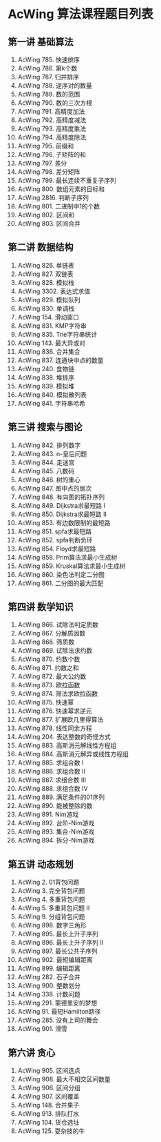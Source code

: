 # AcWing 算法课程题目列表

## 第一讲 基础算法
1. AcWing 785. 快速排序
2. AcWing 786. 第k个数
3. AcWing 787. 归并排序
4. AcWing 788. 逆序对的数量
5. AcWing 789. 数的范围
6. AcWing 790. 数的三次方根
7. AcWing 791. 高精度加法
8. AcWing 792. 高精度减法
9. AcWing 793. 高精度乘法
10. AcWing 794. 高精度除法
11. AcWing 795. 前缀和
12. AcWing 796. 子矩阵的和
13. AcWing 797. 差分
14. AcWing 798. 差分矩阵
15. AcWing 799. 最长连续不重复子序列
16. AcWing 800. 数组元素的目标和
17. AcWing 2816. 判断子序列
18. AcWing 801. 二进制中1的个数
19. AcWing 802. 区间和
20. AcWing 803. 区间合并

## 第二讲 数据结构
1. AcWing 826. 单链表
2. AcWing 827. 双链表
3. AcWing 828. 模拟栈
4. AcWing 3302. 表达式求值
5. AcWing 829. 模拟队列
6. AcWing 830. 单调栈
7. AcWing 154. 滑动窗口
8. AcWing 831. KMP字符串
9. AcWing 835. Trie字符串统计
10. AcWing 143. 最大异或对
11. AcWing 836. 合并集合
12. AcWing 837. 连通块中点的数量
13. AcWing 240. 食物链
14. AcWing 838. 堆排序
15. AcWing 839. 模拟堆
16. AcWing 840. 模拟散列表
17. AcWing 841. 字符串哈希

## 第三讲 搜索与图论
1. AcWing 842. 排列数字
2. AcWing 843. n-皇后问题
3. AcWing 844. 走迷宫
4. AcWing 845. 八数码
5. AcWing 846. 树的重心
6. AcWing 847. 图中点的层次
7. AcWing 848. 有向图的拓扑序列
8. AcWing 849. Dijkstra求最短路 I
9. AcWing 850. Dijkstra求最短路 II
10. AcWing 853. 有边数限制的最短路
11. AcWing 851. spfa求最短路
12. AcWing 852. spfa判断负环
13. AcWing 854. Floyd求最短路
14. AcWing 858. Prim算法求最小生成树
15. AcWing 859. Kruskal算法求最小生成树
16. AcWing 860. 染色法判定二分图
17. AcWing 861. 二分图的最大匹配

## 第四讲 数学知识
1. AcWing 866. 试除法判定质数
2. AcWing 867. 分解质因数
3. AcWing 868. 筛质数
4. AcWing 869. 试除法求约数
5. AcWing 870. 约数个数
6. AcWing 871. 约数之和
7. AcWing 872. 最大公约数
8. AcWing 873. 欧拉函数
9. AcWing 874. 筛法求欧拉函数
10. AcWing 875. 快速幂
11. AcWing 876. 快速幂求逆元
12. AcWing 877. 扩展欧几里得算法
13. AcWing 878. 线性同余方程
14. AcWing 204. 表达整数的奇怪方式
15. AcWing 883. 高斯消元解线性方程组
16. AcWing 884. 高斯消元解异或线性方程组
17. AcWing 885. 求组合数 I
18. AcWing 886. 求组合数 II
19. AcWing 887. 求组合数 III
20. AcWing 888. 求组合数 IV
21. AcWing 889. 满足条件的01序列
22. AcWing 890. 能被整除的数
23. AcWing 891. Nim游戏
24. AcWing 892. 台阶-Nim游戏
25. AcWing 893. 集合-Nim游戏
26. AcWing 894. 拆分-Nim游戏

## 第五讲 动态规划
1. AcWing 2. 01背包问题
2. AcWing 3. 完全背包问题
3. AcWing 4. 多重背包问题
4. AcWing 5. 多重背包问题 II
5. AcWing 9. 分组背包问题
6. AcWing 898. 数字三角形
7. AcWing 895. 最长上升子序列
8. AcWing 896. 最长上升子序列 II
9. AcWing 897. 最长公共子序列
10. AcWing 902. 最短编辑距离
11. AcWing 899. 编辑距离
12. AcWing 282. 石子合并
13. AcWing 900. 整数划分
14. AcWing 338. 计数问题
15. AcWing 291. 蒙德里安的梦想
16. AcWing 91. 最短Hamilton路径
17. AcWing 285. 没有上司的舞会
18. AcWing 901. 滑雪

## 第六讲 贪心
1. AcWing 905. 区间选点
2. AcWing 908. 最大不相交区间数量
3. AcWing 906. 区间分组
4. AcWing 907. 区间覆盖
5. AcWing 148. 合并果子
6. AcWing 913. 排队打水
7. AcWing 104. 货仓选址
8. AcWing 125. 耍杂技的牛
